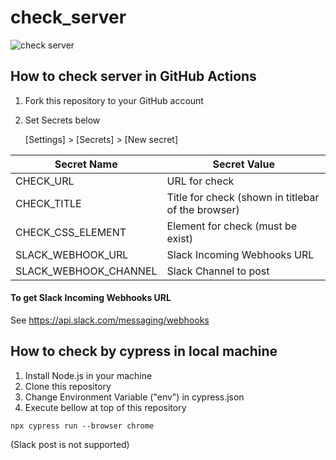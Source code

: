 # check_server

![check server](https://github.com/nomrand/check_server/workflows/check%20server/badge.svg)


## How to check server in GitHub Actions

1. Fork this repository to your GitHub account
2. Set Secrets below

   [Settings] > [Secrets] > [New secret]

| Secret Name  | Secret Value  |
| ------------ | ------------- |
| CHECK_URL  | URL for check |
| CHECK_TITLE  | Title for check (shown in titlebar of the browser) |
| CHECK_CSS_ELEMENT  | Element for check (must be exist) |
| SLACK_WEBHOOK_URL  | Slack Incoming Webhooks URL |
| SLACK_WEBHOOK_CHANNEL | Slack Channel to post |

#### To get Slack Incoming Webhooks URL
See
https://api.slack.com/messaging/webhooks



## How to check by cypress in local machine
1. Install Node.js in your machine
2. Clone this repository
3. Change Environment Variable ("env") in cypress.json
4. Execute bellow at top of this repository
```
npx cypress run --browser chrome
```

(Slack post is not supported)
